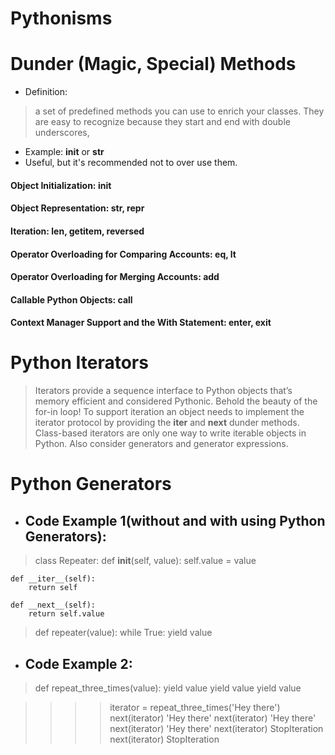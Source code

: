 #  Pythonisms

# Dunder (Magic, Special) Methods

- Definition: 
 > a set of predefined methods you can use to enrich your classes. They are easy to recognize because   they start and end with double underscores,
- Example: __init__ or __str__
- Useful, but it's recommended not to over use them.

#### Object Initialization: __init__
#### Object Representation: __str__, __repr__
#### Iteration: __len__, __getitem__, __reversed__
#### Operator Overloading for Comparing Accounts: __eq__, __lt__
#### Operator Overloading for Merging Accounts: __add__
#### Callable Python Objects: __call__
#### Context Manager Support and the With Statement: __enter__, __exit__


# Python Iterators
> Iterators provide a sequence interface to Python objects that’s memory efficient and considered Pythonic. Behold the beauty of the for-in loop!
> To support iteration an object needs to implement the iterator protocol by providing the __iter__ and __next__ dunder methods.
> Class-based iterators are only one way to write iterable objects in Python. Also consider generators and generator expressions.

# Python Generators

- ## Code Example 1(without and with using Python Generators):
 > class Repeater:
    def __init__(self, value):
        self.value = value

    def __iter__(self):
        return self

    def __next__(self):
        return self.value

 > def repeater(value):
    while True:
        yield value

- ## Code Example 2:
> def repeat_three_times(value):
    yield value
    yield value
    yield value

> >>> iterator = repeat_three_times('Hey there')
>>> next(iterator)
'Hey there'
>>> next(iterator)
'Hey there'
>>> next(iterator)
'Hey there'
>>> next(iterator)
StopIteration
>>> next(iterator)
StopIteration


